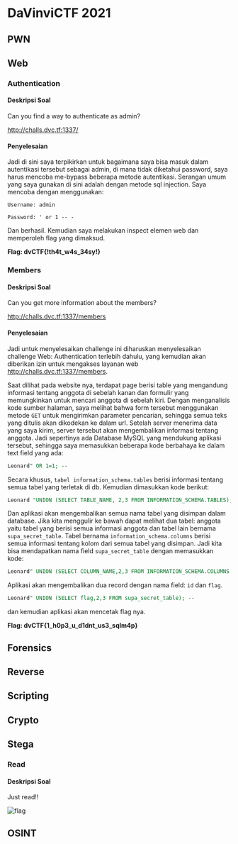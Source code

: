 # DaVinviCTF 2021

## PWN

## Web


### Authentication

#### Deskripsi Soal
Can you find a way to authenticate as admin?

http://challs.dvc.tf:1337/
#### Penyelesaian
Jadi di sini saya terpikirkan untuk bagaimana saya bisa masuk dalam autentikasi tersebut sebagai admin, di mana tidak diketahui password, saya harus mencoba me-bypass beberapa metode autentikasi.
Serangan umum yang saya gunakan di sini adalah dengan metode sql injection. Saya mencoba dengan menggunakan:

```Username: admin```

```Password: ' or 1 -- -```

Dan berhasil. Kemudian saya melakukan inspect elemen web dan memperoleh flag yang dimaksud.

**Flag: dvCTF{!th4t_w4s_34sy!}**


### Members

#### Deskripsi Soal
Can you get more information about the members?

http://challs.dvc.tf:1337/members

#### Penyelesaian
Jadi untuk menyelesaikan challenge ini diharuskan menyelesaikan challenge Web: Authentication terlebih dahulu, yang kemudian akan diberikan izin untuk mengakses layanan web http://challs.dvc.tf:1337/members. 

Saat dilihat pada website nya, terdapat page berisi table yang mengandung informasi tentang anggota di sebelah kanan dan formulir yang memungkinkan untuk mencari anggota di sebelah kiri. Dengan menganalisis kode sumber halaman, saya melihat bahwa form tersebut menggunakan metode ```GET``` untuk mengirimkan parameter pencarian, sehingga semua teks yang ditulis akan dikodekan ke dalam url. Setelah server menerima data yang saya kirim, server tersebut akan mengembalikan informasi tentang anggota. Jadi sepertinya ada Database MySQL yang mendukung aplikasi tersebut, sehingga saya memasukkan beberapa kode berbahaya ke dalam text field yang ada:

```SQL
Leonard" OR 1=1; --
```
Secara khusus, ```tabel information_schema.tables``` berisi informasi tentang semua tabel yang terletak di db. Kemudian dimasukkan kode berikut:
```SQL
Leonard "UNION (SELECT TABLE_NAME, 2,3 FROM INFORMATION_SCHEMA.TABLES); -
```
Dan aplikasi akan mengembalikan semua nama tabel yang disimpan dalam database. Jika kita menggulir ke bawah dapat melihat dua tabel: anggota yaitu tabel yang berisi semua informasi anggota dan tabel lain bernama ```supa_secret_table```.
Tabel bernama ```information_schema.columns``` berisi semua informasi tentang kolom dari semua tabel yang disimpan. Jadi kita bisa mendapatkan nama field ```supa_secret_table``` dengan memasukkan kode:

```SQL
Leonard" UNION (SELECT COLUMN_NAME,2,3 FROM INFORMATION_SCHEMA.COLUMNS WHERE TABLE_NAME='supa_secret_table'); --
```

Aplikasi akan mengembalikan dua record dengan nama field: ```id``` dan ```flag```.

```SQL
Leonard" UNION (SELECT flag,2,3 FROM supa_secret_table); --
```

dan kemudian aplikasi akan mencetak flag nya.

**Flag: dvCTF{1_h0p3_u_d1dnt_us3_sqlm4p}**

## Forensics

## Reverse

## Scripting

## Crypto

## Stega
### Read
#### Deskripsi Soal

Just read!!

![flag](http://url/to/flag.png)

## OSINT
